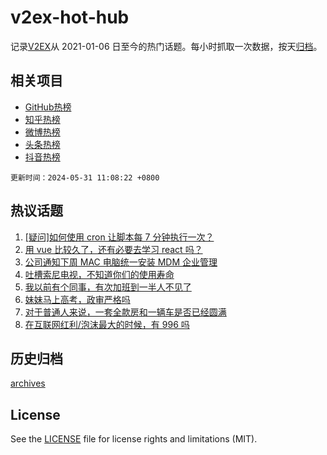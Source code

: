 # v2ex-hot-hub

 记录[V2EX](https://www.v2ex.com/)从 2021-01-06 日至今的热门话题。每小时抓取一次数据，按天[归档](archives)。
 
 ## 相关项目

- [GitHub热榜](https://github.com/snaildev/github-hot-hub)
- [知乎热榜](https://github.com/snaildev/zhihu-hot-hub)
- [微博热榜](https://github.com/snaildev/weibo-hot-hub)
- [头条热榜](https://github.com/snaildev/toutiao-hot-hub)
- [抖音热榜](https://github.com/snaildev/douyin-hot-hub)


 `更新时间：2024-05-31 11:08:22 +0800`

## 热议话题

1. [[疑问]如何使用 cron 让脚本每 7 分钟执行一次？](https://www.v2ex.com/t/1045433)
1. [用 vue 比较久了，还有必要去学习 react 吗？](https://www.v2ex.com/t/1045352)
1. [公司通知下周 MAC 电脑统一安装 MDM 企业管理](https://www.v2ex.com/t/1045490)
1. [吐槽索尼电视，不知道你们的使用寿命](https://www.v2ex.com/t/1045466)
1. [我以前有个同事，有次加班到一半人不见了](https://www.v2ex.com/t/1045477)
1. [妹妹马上高考，政审严格吗](https://www.v2ex.com/t/1045576)
1. [对于普通人来说，一套全款房和一辆车是否已经圆满](https://www.v2ex.com/t/1045386)
1. [在互联网红利/泡沫最大的时候，有 996 吗](https://www.v2ex.com/t/1045382)

## 历史归档

[archives](archives)

## License

See the [LICENSE](LICENSE) file for license rights and limitations (MIT).
